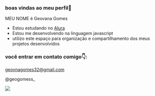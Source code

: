 ### **boas vindas ao meu perfil**🥰

MEU NOME é Geovana Gomes

- Estou estudando no [Alura](https://WWW.alura.com.br)
- Estou me desenvolvendo na linguagem javascript
- utilizo este espaço para organização e compartilhamento dos meus projetos desenvolvidos

### você entrar em contato comigo👇:

geovnagomes32@gmail.com

@geogomess_

![](https://media.tenor.com/4Y1a-ilrjqQAAAAM/rapunzel-tangled.gif)
